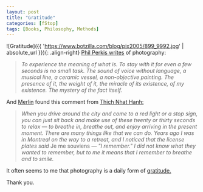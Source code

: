 ```yaml
---
layout: post
title: "Gratitude"
categories: [fStop]
tags: [Books, Philosophy, Methods]
---
```



![Gratitude]({{ 'https://www.botzilla.com/blog/pix2005/899_9992.jpg' | absolute_url }}){: .align-right}
<a href="http://www.lulu.com/content/102432">Phil Perkis writes</a> of photography:

<blockquote><i>To experience the meaning of what is. To stay with it for even a few seconds is no small task. The sound of voice without language, a musical line, a ceramic vessel, a non-objective painting. The presence of it, the weight of it, the miracle of its existence, of my existence. The mystery of the fact itself.</i></blockquote>

And <a href="http://www.43folders.com/">Merlin</a> found this comment from <a href="http://www.sinc.sunysb.edu/Clubs/buddhism/dailylife/thayq-a.html">Thich Nhat Hanh:</a>

<blockquote><i>When you drive around the city and come to a red light or a stop sign, you can just sit back and make use of these twenty or thirty seconds to relax &#151; to breathe in, breathe out, and enjoy arriving in the present moment. There are many things like that we can do. Years ago I was in Montreal on the way to a retreat, and I noticed that the license plates said </i>Je me souviens<i> &#151; "I remember." I did not know what they wanted to remember, but to me it means that I remember to breathe and to smile.</i></blockquote>

It often seems to me that photography is a daily form of <a href="http://lifeliftcoach.com/content/view/15/32/">gratitude.</a>

Thank you.

